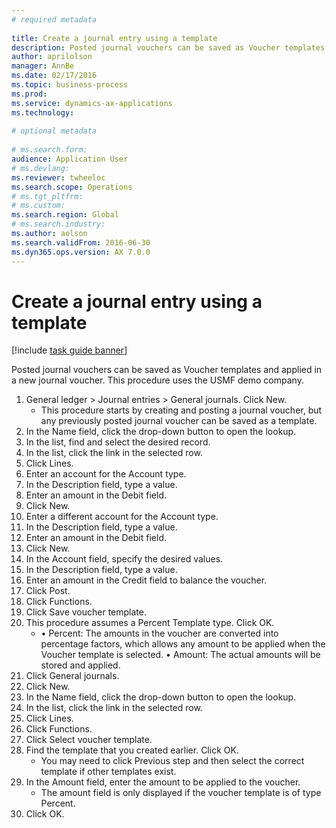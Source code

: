 ```yaml
--- 
# required metadata 
 
title: Create a journal entry using a template
description: Posted journal vouchers can be saved as Voucher templates and applied in a new journal voucher. 
author: aprilolson
manager: AnnBe 
ms.date: 02/17/2016
ms.topic: business-process 
ms.prod:  
ms.service: dynamics-ax-applications 
ms.technology:  
 
# optional metadata 
 
# ms.search.form:   
audience: Application User 
# ms.devlang:  
ms.reviewer: twheeloc
ms.search.scope: Operations 
# ms.tgt_pltfrm:  
# ms.custom:  
ms.search.region: Global
# ms.search.industry: 
ms.author: aolson
ms.search.validFrom: 2016-06-30 
ms.dyn365.ops.version: AX 7.0.0 
---
```

# Create a journal entry using a template

[!include [task guide banner](../../includes/task-guide-banner.md)]

Posted journal vouchers can be saved as Voucher templates and applied in a new journal voucher. This procedure uses the USMF demo company.

1. General ledger > Journal entries > General journals. Click New.
    * This procedure starts by creating and posting a journal voucher, but any previously posted journal voucher can be saved as a template.  
2. In the Name field, click the drop-down button to open the lookup.
3. In the list, find and select the desired record.
4. In the list, click the link in the selected row.
5. Click Lines.
6. Enter an account for the Account type.
7. In the Description field, type a value.
8. Enter an amount in the Debit field.
9. Click New.
10. Enter a different account for the Account type.
11. In the Description field, type a value.
12. Enter an amount in the Debit field.
13. Click New.
14. In the Account field, specify the desired values.
15. In the Description field, type a value.
16. Enter an amount in the Credit field to balance the voucher.
17. Click Post.
18. Click Functions.
19. Click Save voucher template.
20. This procedure assumes a Percent Template type. Click OK.
    * • Percent: The amounts in the voucher are converted into percentage factors, which allows any amount to be applied when the Voucher template is selected.  • Amount: The actual amounts will be stored and applied.  
21. Click General journals.
22. Click New.
23. In the Name field, click the drop-down button to open the lookup.
24. In the list, click the link in the selected row.
25. Click Lines.
26. Click Functions.
27. Click Select voucher template.
28. Find the template that you created earlier. Click OK.
    * You may need to click Previous step and then select the correct template if other templates exist.  
29. In the Amount field, enter the amount to be applied to the voucher.
    * The amount field is only displayed if the voucher template is of type Percent.  
30. Click OK.

